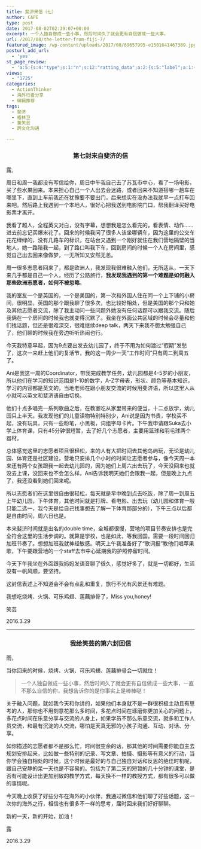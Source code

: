 ```yaml
---
title: 斐济来信（七）
author: CAPE
type: post
date: 2017-08-02T02:39:07+00:00
excerpt: 一个人独自做成一些小事，然后时间久了就会更有自信做成一些大事。
url: /2017/08/the-letter-from-fiji-7/
featured_image: /wp-content/uploads/2017/08/69657995-e1501641467389.jpg
posturl_add_url:
  - 'yes'
st_page_review:
  - 'a:5:{s:4:"type";s:1:"n";s:12:"ratting_data";a:2:{s:5:"label";a:1:{i:0;s:0:"";}s:5:"score";a:1:{i:0;s:1:"0";}}s:7:"postion";s:2:"tl";s:5:"title";s:0:"";s:11:"score_label";s:0:"";}'
views:
  - "1725"
categories:
  - ActionThinker
  - 海外行者分享
  - 编辑推荐
tags:
  - 斐济
  - 格林卫
  - 董笑芸
  - 跨文化沟通

---
```

<h3 style="text-align: center;">
  第七封来自斐济的信
</h3>

露,

周日和周一我都没有写信给你，周日中午我自己去了苏瓦市中心，看了一场电影，买了些水果回来。本来担心自己一个人出去会迷路，或者回来不知道搭哪一趟车在哪里下，直到上车前我还在犹豫要不要出门，后来想实在没办法我就早一点打车回来吧。然后路上我遇到一个本地人，很好心把我送到电影院门口，帮我翻译买好电影票才离开。

我看了超人，全程英文对白，没有字幕，想想我是怎么看完的，看表情、动作……进去前忘记买爆米花了。回来的时候我问了很多人该坐哪辆车，因为这里的公交车花花绿绿的，没有几路车的标识，在站台又遇到一个刚好就住在我们营地隔壁的当地人，她一路陪我一起，到了路口叫我下车，回到房间的时候一个人在房间里，感觉自己出去回来像做梦，一无所知又安然无恙。

周一很多志愿者回来了，都是欧洲人，我发现我很难融入他们，无所适从，一天下来几乎都是自己一个人，经历了公路旅行，**我发现我遇到的第一个难题是如何融入那些欧洲志愿者，如何不被忽略**。

我的室友一个是英国的，一个是美国的，第一次和外国人住在同一个上下铺的小房间，很明显，英国的那个跟我聊了很多次，也比较好相处，但是美国的那个只和她及其他志愿者交流，除了我主动问一些问题外她没有任何话题可以跟我交流。随后我俩在一个房间的时候我也就变得沉默了。我坐在外面公共区域的时候会尽量和他们找话题，但还是很难深交，很难继续deep talk，两天下来我不想太勉强自己了，他们聊的时候我在旁边听听热闹也行。

今天我特意早起，因为9点要出发去幼儿园了，终于不用为如何渡过“假期”发愁了，这次一来赶上他们的复活节，我的这一周少一天“工作时间”只有周二到周五了。

Ani是我这一周的Coordinator，带我完成教学任务，幼儿园都是4-5岁的小朋友，所以他们在学习的知识范围是1-10的数字，A-Z字母表，形状、颜色等基本知识，学习的内容都是英文的，当地老师在跟小朋友交流的时候用斐济语，所以这里人从小就可以英文和斐济语自由切换。

他们十点多唱完一系列歌曲之后，在教室吃从家里带来的便当，十二点放学，幼儿园只上半天。我发现他们的儿童读物特别特别少，Ani说是因为书贵，学校买不起，没有玩具，只有一些粉笔，小黑板，词组字母卡片。下午我申请跟Suka去小学上体育课，只有45分钟很短暂，去了好几个志愿者，主要用篮球和羽毛球两个器材。

总体感觉这里的志愿者项目很轻松，来的人有大把时间去其他岛屿玩，无论是幼儿园、体育还是社区建设，营地只安排几个小时的时间让志愿者参与，像今天周一本来还有两个女孩跟我一起去幼儿园的，因为她们上周六出去玩了，今天没回来也就没去上课，没回来也不会怎么样，Ani告诉我明天她们会跟我一起，但是晚上九点了，我还没看到她们回来呢。

所以志愿者们在这里很自由很轻松，每天就是早中晚到点去吃饭，除了周一到周五上午幼儿园，下午体育，其他时间就是打牌、看电影、出去玩（幼儿园和体育一般只能二选一，我今天是给自己找事想去了解一下体育那部分的），下午三点以后都是自由时间，周六日也是。

本来斐济时间就是出名的double time，全城都很慢，营地的项目节奏安排也是完全符合这里的生活步调的。就算是学校，也是如此，等我回国，需要一段时间回归加班节奏了。想想加班我就神经敏感。明天上午我准备好了“歌词报”教他们唱苹果歌，下午要跟营地的一个staff去市中心延期我的护照停留时间。

今天下午我坐在外面跟我妈妈发语音聊了很久，感觉好多了，就是一切都好，生活没有一帆风顺，要坚持。

这封信表述上不知道会不会有点乱和重复，旅行不光有风景还有难题。

我想吃烧烤、火锅、可乐鸡翅、莲藕排骨了，Miss you,honey!

笑芸

2016.3.29

* * *

<h3 id="我给笑芸的第六封回信" style="text-align: center;">
  我给笑芸的第六封回信
</h3>

雨，

当你回来的时候，烧烤、火锅、可乐鸡翅、莲藕排骨会一切就位！

> 一个人独自做成一些小事，然后时间久了就会更有自信做成一些大事，一直不那么自信的你，我想告诉你的是你事实上是棒棒哒！

关于融入问题，就如我今天和你讲的，如果他们本身就不是一群很积极主动且有思考的人，那你也不用刻意花那么多时间，多花点时间在琢磨你更加关心的问题上，多花点时间在乐意分享与交流的人身上，如果学员不那么乐意交流，就多和工作人员交流，和最有沉淀的人交流，哪怕是天真无邪的小孩子沟通、互动、对话、分享。

如你描述的志愿者都不是那么忙，时间很空余的话，那其他的时间需要你能自主去规划安排起来，比如做一些特别的记录、写文章、拍摄、摄影等有意义的行动，当你学会独自相处的时候，这个时候是最好的与自己独自对话和反思的绝佳时机呢，跟自己安静的呆一天也是不容易的。包括为了第二天的短暂的几十分钟的课堂，是否有可能设计出更加别致的教学方式，每天换不一样的教授方式，都有很多可以做的事情呢。

今天晚上收获了好些分布在海外的小伙伴，我通过微信和他们聊了好些话题，这一次你的海外之行，相信也有很多不一样的思考，届时回来我们好好聊聊。

新的一天，新的开始，加油！

露

2016.3.29